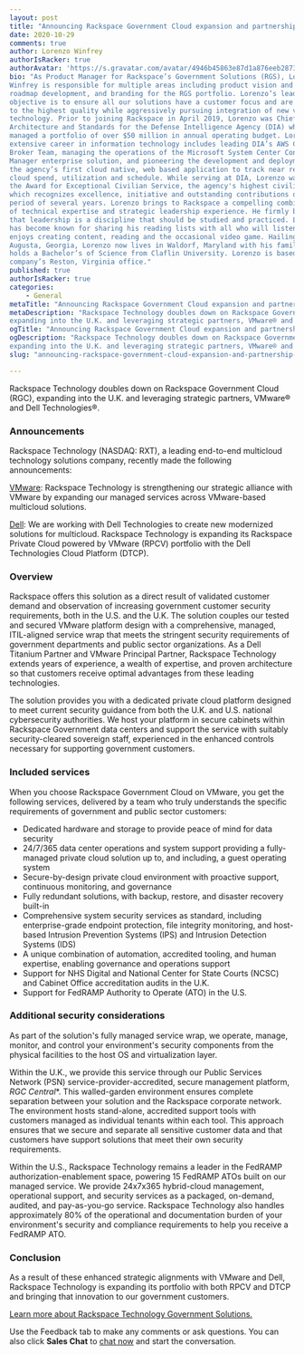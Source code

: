 ```yaml
---
layout: post
title: "Announcing Rackspace Government Cloud expansion and partnership with VMware and Dell"
date: 2020-10-29
comments: true
author: Lorenzo Winfrey
authorIsRacker: true
authorAvatar: 'https://s.gravatar.com/avatar/4946b45863e87d1a876eeb2873af2593'
bio: "As Product Manager for Rackspace’s Government Solutions (RGS), Lorenzo D.
Winfrey is responsible for multiple areas including product vision and strategy,
roadmap development, and branding for the RGS portfolio. Lorenzo’s leadership
objective is to ensure all our solutions have a customer focus and are built
to the highest quality while aggressively pursuing integration of new value added
technology. Prior to joining Rackspace in April 2019, Lorenzo was Chief of
Architecture and Standards for the Defense Intelligence Agency (DIA) where he
managed a portfolio of over $50 million in annual operating budget. Lorenzo’s
extensive career in information technology includes leading DIA’s AWS Cloud
Broker Team, managing the operations of the Microsoft System Center Configuration
Manager enterprise solution, and pioneering the development and deployment of
the agency’s first cloud native, web based application to track near real time
cloud spend, utilization and schedule. While serving at DIA, Lorenzo was awarded
the Award for Exceptional Civilian Service, the agency's highest civilian award,
which recognizes excellence, initiative and outstanding contributions over a
period of several years. Lorenzo brings to Rackspace a compelling combination
of technical expertise and strategic leadership experience. He firmly believes
that leadership is a discipline that should be studied and practiced. Lorenzo
has become known for sharing his reading lists with all who will listen. He
enjoys creating content, reading and the occasional video game. Hailing from
Augusta, Georgia, Lorenzo now lives in Waldorf, Maryland with his family. He
holds a Bachelor’s of Science from Claflin University. Lorenzo is based in the
company’s Reston, Virginia office."
published: true
authorIsRacker: true
categories:
    - General
metaTitle: "Announcing Rackspace Government Cloud expansion and partnership with VMware and Dell"
metaDescription: "Rackspace Technology doubles down on Rackspace Government Cloud (RGC),
expanding into the U.K. and leveraging strategic partners, VMware® and Dell Technologies&reg;."
ogTitle: "Announcing Rackspace Government Cloud expansion and partnership with VMware and Dell"
ogDescription: "Rackspace Technology doubles down on Rackspace Government Cloud (RGC),
expanding into the U.K. and leveraging strategic partners, VMware® and Dell Technologies&reg;."
slug: "announcing-rackspace-government-cloud-expansion-and-partnership-with-vmware-and-dell"

---
```


Rackspace Technology doubles down on Rackspace Government Cloud (RGC), expanding into the
U.K. and leveraging strategic partners, VMware&reg; and Dell Technologies&reg;.

<!--more-->

### Announcements

Rackspace Technology (NASDAQ: RXT), a leading end-to-end multicloud technology solutions
company, recently made the following announcements:

[VMware](https://www.globenewswire.com/news-release/2020/09/29/2100794/0/en/Rackspace-Technology-Makes-Significant-Investment-in-Extending-its-VMware-Multicloud-Solutions.html):
Rackspace Technology is strengthening our strategic alliance with VMware by expanding our
managed services across VMware-based multicloud solutions.

[Dell](https://www.globenewswire.com/news-release/2020/09/28/2100021/0/en/Rackspace-Technology-Expands-Options-to-Hybrid-Cloud.html):
We are working with Dell Technologies to create new modernized solutions for multicloud.
Rackspace Technology is expanding its Rackspace Private Cloud powered by VMware (RPCV)
portfolio with the Dell Technologies Cloud Platform (DTCP).

### Overview

Rackspace offers this solution as a direct result of validated customer demand and
observation of increasing government customer security requirements, both in the U.S. and
the U.K. The solution couples our tested and secured VMware platform design with a
comprehensive, managed, ITIL-aligned service wrap that meets the stringent security
requirements of government departments and public sector organizations. As a Dell Titanium
Partner and VMware Principal Partner, Rackspace Technology extends years of experience, a
wealth of expertise, and proven architecture so that customers receive optimal advantages
from these leading technologies. 

The solution provides you with a dedicated private cloud platform designed to meet current
security guidance from both the U.K. and U.S. national cybersecurity authorities. We host
your platform in secure cabinets within Rackspace Government data centers and support the
service with suitably security-cleared sovereign staff, experienced in the enhanced
controls necessary for supporting government customers. 

### Included services

When you choose Rackspace Government Cloud on VMware, you get the following
services, delivered by a team who truly understands the specific requirements of government
and public sector customers:

- Dedicated hardware and storage to provide peace of mind for data security
- 24/7/365 data center operations and system support providing a fully-managed private
  cloud solution up to, and including, a guest operating system
- Secure-by-design private cloud environment with proactive support, continuous monitoring,
  and governance
- Fully redundant solutions, with backup, restore, and disaster recovery built-in 
- Comprehensive system security services as standard, including enterprise-grade endpoint
  protection, file integrity monitoring, and host-based Intrusion Prevention Systems (IPS)
  and Intrusion Detection Systems (IDS)
- A unique combination of automation, accredited tooling, and human expertise, enabling
  governance and operations support
- Support for NHS Digital and National Center for State Courts (NCSC) and Cabinet Office
  accreditation audits in the U.K.
- Support for FedRAMP Authority to Operate (ATO) in the U.S.

### Additional security considerations

As part of the solution's fully managed service wrap, we operate, manage, monitor, and
control your environment's security components from the physical facilities to the host OS
and virtualization layer. 

Within the U.K., we provide this service through our Public Services Network (PSN)
service-provider-accredited, secure management platform, *RGC Central**. This walled-garden
environment ensures complete separation between your solution and the Rackspace corporate
network. The environment hosts stand-alone, accredited support tools with customers managed
as individual tenants within each tool. This approach ensures that we secure and separate
all sensitive customer data and that customers have support solutions that meet their own
security requirements.

Within the U.S., Rackspace Technology remains a leader in the FedRAMP authorization-enablement
space, powering 15 FedRAMP ATOs built on our managed service. We provide 24x7x365
hybrid-cloud management, operational support, and security services as a packaged,
on-demand, audited, and pay-as-you-go service. Rackspace Technology also handles approximately
80% of the operational and documentation burden of your environment's security and compliance
requirements to help you receive a FedRAMP ATO.

### Conclusion

As a result of these enhanced strategic alignments with VMware and Dell, Rackspace
Technology is expanding its portfolio with both RPCV and DTCP and bringing that innovation
to our government customers.

<a class="cta purple" id="cta" href="https://www.rackspace.com/industry/government">Learn more about Rackspace Technology Government Solutions.</a>

Use the Feedback tab to make any comments or ask questions. You can also click
**Sales Chat** to [chat now](https://www.rackspace.com/) and start the conversation.
